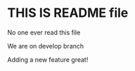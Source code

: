 # THIS IS README file

No one ever read this file

We are on develop branch

Adding a new feature great!